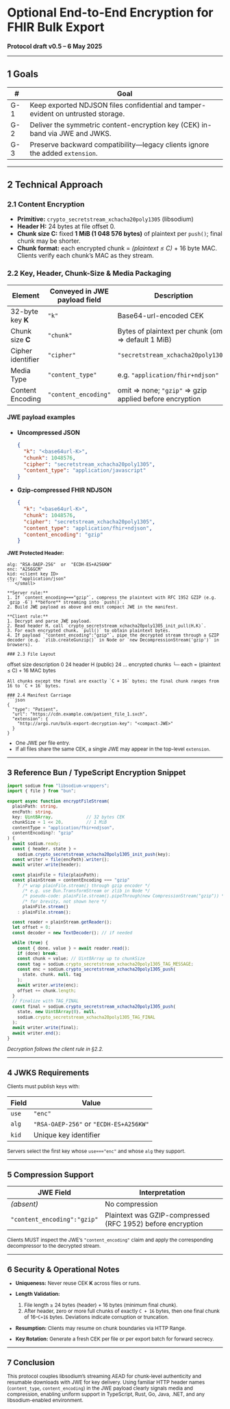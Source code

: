 # Optional End-to-End Encryption for FHIR Bulk Export

**Protocol draft v0.5 – 6 May 2025**

---

## 1 Goals

| #   | Goal                                                                             |
| --- | -------------------------------------------------------------------------------- |
| G-1 | Keep exported NDJSON files confidential and tamper-evident on untrusted storage. |
| G-2 | Deliver the symmetric content-encryption key (CEK) in-band via JWE and JWKS.     |
| G-3 | Preserve backward compatibility—legacy clients ignore the added `extension`.     |

---

## 2 Technical Approach

### 2.1 Content Encryption

* **Primitive:** `crypto_secretstream_xchacha20poly1305` (libsodium)
* **Header H:** 24 bytes at file offset 0.
* **Chunk size C:** fixed **1 MiB (1 048 576 bytes)** of plaintext per `push()`; final chunk may be shorter.
* **Chunk format:** each encrypted chunk = *(plaintext ≤ C)* + 16 byte MAC. Clients verify each chunk’s MAC as they stream.

### 2.2 Key, Header, Chunk-Size & Media Packaging

| Element           | Conveyed in JWE payload field | Description                                            |
| ----------------- | ----------------------------- | ------------------------------------------------------ |
| 32-byte key **K** | `"k"`                         | Base64-url-encoded CEK                                 |
| Chunk size **C**  | `"chunk"`                     | Bytes of plaintext per chunk (omit ⇒ default 1 MiB)    |
| Cipher identifier | `"cipher"`                    | `"secretstream_xchacha20poly1305"`                     |
| Media Type        | `"content_type"`              | e.g. `"application/fhir+ndjson"`                       |
| Content Encoding  | `"content_encoding"`          | omit ⇒ none; `"gzip"` ⇒ gzip applied before encryption |

#### JWE payload examples

* **Uncompressed JSON**

  ```json
  {
    "k": "<base64url-K>",
    "chunk": 1048576,
    "cipher": "secretstream_xchacha20poly1305",
    "content_type": "application/javascript"
  }
  ```

* **Gzip-compressed FHIR NDJSON**

  ```json
  {
    "k": "<base64url-K>",
    "chunk": 1048576,
    "cipher": "secretstream_xchacha20poly1305",
    "content_type": "application/fhir+ndjson",
    "content_encoding": "gzip"
  }
  ```

<small>**JWE Protected Header:**

````
alg: "RSA-OAEP-256"  or  "ECDH-ES+A256KW"  
enc: "A256GCM"  
kid: <client key ID>  
cty: "application/json"  
```</small>

**Server rule:**  
1. If `content_encoding==="gzip"`, compress the plaintext with RFC 1952 GZIP (e.g. `gzip -6`) **before** streaming into `push()`.  
2. Build JWE payload as above and emit compact JWE in the manifest.

**Client rule:**  
1. Decrypt and parse JWE payload.  
2. Read header H, call `crypto_secretstream_xchacha20poly1305_init_pull(H,K)`.  
3. For each encrypted chunk, `pull()` to obtain plaintext bytes.  
4. If payload `"content_encoding":"gzip"`, pipe the decrypted stream through a GZIP decoder (e.g. `zlib.createGunzip()` in Node or `new DecompressionStream('gzip')` in browsers).

### 2.3 File Layout  
````

offset  size           description
0       24             header H (public)
24      …              encrypted chunks
└─ each = (plaintext ≤ C) + 16 MAC bytes

````
All chunks except the final are exactly `C + 16` bytes; the final chunk ranges from 16 to `C + 16` bytes.

### 2.4 Manifest Carriage  
```json
{
  "type": "Patient",
  "url": "https://cdn.example.com/patient_file_1.sxch",
  "extension": {
    "http://argo.run/bulk-export-decryption-key": "<compact-JWE>"
  }
}
````

* One JWE per file entry.
* If all files share the same CEK, a single JWE may appear in the top-level `extension`.

---

## 3 Reference Bun / TypeScript Encryption Snippet

```ts
import sodium from "libsodium-wrappers";
import { file } from "bun";

export async function encryptFileStream(
  plainPath: string,
  encPath: string,
  key: Uint8Array,             // 32 bytes CEK
  chunkSize = 1 << 20,         // 1 MiB
  contentType = "application/fhir+ndjson",
  contentEncoding?: "gzip"
) {
  await sodium.ready;
  const { header, state } =
    sodium.crypto_secretstream_xchacha20poly1305_init_push(key);
  const writer = file(encPath).writer();
  await writer.write(header);

  const plainFile = file(plainPath);
  const plainStream = contentEncoding === "gzip"
    ? /* wrap plainFile.stream() through gzip encoder */
      /* e.g. use Bun.TransformStream or zlib in Node */
      /* pseudo-code: plainFile.stream().pipeThrough(new CompressionStream("gzip")) */
      /* for brevity, not shown here */
      plainFile.stream() 
    : plainFile.stream();

  const reader = plainStream.getReader();
  let offset = 0;
  const decoder = new TextDecoder(); // if needed

  while (true) {
    const { done, value } = await reader.read();
    if (done) break;
    const chunk = value; // Uint8Array up to chunkSize
    const tag = sodium.crypto_secretstream_xchacha20poly1305_TAG_MESSAGE;
    const enc = sodium.crypto_secretstream_xchacha20poly1305_push(
      state, chunk, null, tag
    );
    await writer.write(enc);
    offset += chunk.length;
  }
  // Finalize with TAG_FINAL
  const final = sodium.crypto_secretstream_xchacha20poly1305_push(
    state, new Uint8Array(0), null,
    sodium.crypto_secretstream_xchacha20poly1305_TAG_FINAL
  );
  await writer.write(final);
  await writer.end();
}
```

*Decryption follows the client rule in §2.2.*

---

## 4 JWKS Requirements

Clients must publish keys with:

| Field | Value                                    |
| ----- | ---------------------------------------- |
| `use` | `"enc"`                                  |
| `alg` | `"RSA-OAEP-256"`  or  `"ECDH-ES+A256KW"` |
| `kid` | Unique key identifier                    |

Servers select the first key whose `use==="enc"` and whose `alg` they support.

---

## 5 Compression Support

| JWE Field                   | Interpretation                                             |
| --------------------------- | ---------------------------------------------------------- |
| *(absent)*                  | No compression                                             |
| `"content_encoding":"gzip"` | Plaintext was GZIP-compressed (RFC 1952) before encryption |

Clients MUST inspect the JWE’s `"content_encoding"` claim and apply the corresponding decompressor to the decrypted stream.

---

## 6 Security & Operational Notes

* **Uniqueness:** Never reuse CEK **K** across files or runs.
* **Length Validation:**

  1. File length ≥ 24 bytes (header) + 16 bytes (minimum final chunk).
  2. After header, zero or more full chunks of exactly `C + 16` bytes, then one final chunk of 16–`C+16` bytes.
     Deviations indicate corruption or truncation.
* **Resumption:** Clients may resume on chunk boundaries via HTTP Range.
* **Key Rotation:** Generate a fresh CEK per file or per export batch for forward secrecy.

---

## 7 Conclusion

This protocol couples libsodium’s streaming AEAD for chunk-level authenticity and resumable downloads with JWE for key delivery. Using familiar HTTP header names (`content_type`, `content_encoding`) in the JWE payload clearly signals media and compression, enabling uniform support in TypeScript, Rust, Go, Java, .NET, and any libsodium-enabled environment.


